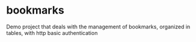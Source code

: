 # bookmarks
Demo project that deals with the management of bookmarks, organized in tables, with http basic authentication
